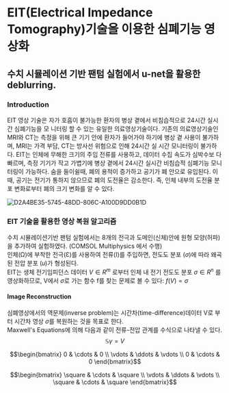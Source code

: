 # EIT(Electrical Impedance Tomography)기술을 이용한 심폐기능 영상화 
## 수치 시뮬레이션 기반 팬텀 실험에서 u-net을 활용한 deblurring.

### Introduction
EIT 영상 기술은 자가 호흡이 불가능한 환자의 병상 곁에서 비침습적으로 24시간 실시간 심폐기능을 모 니터링 할 수 있는 유일한 의료영상기술이다. 기존의 의료영상기술인 MRI와 CT는 측정을 위해 큰 기기 안에 환자가 들어가야 하기에 병상 곁 사용이 불가하며, MRI는 가격 부담, CT는 방사선 위험으로 인해 24시간 실 시간 모니터링이 불가하다. EIT는 인체에 무해한 크기의 주입 전류를 사용하고, 데이터 수집 속도가 심박수보 다 빠르며, 측정 기기가 작고 가볍기에 병상 곁에서 24시간 실시간 비침습적 심폐기능 모니터링이 가능하다.
숨을 들이쉴때, 폐의 용적이 증가하고 공기가 폐 안으로 유입된다. 이때, 공기는 전기가 통하지 않으므로 폐의 도전율은 감소한다. 즉, 인체 내부의 도전율 분포 변화로부터 폐의 크기 변화를 알 수 있다.

![D2A4BE35-5745-48DD-806C-A100D9DD0B1D](https://github.com/jmseo1216/EIT_Deblurring/assets/159675684/baa78a74-8460-4eb0-a15c-1c5e57579f8c)

### EIT 기술을 활용한 영상 복원 알고리즘
수치 시뮬레이션기반 팬텀 실험에서는 8개의 전극과 도메인(신체)안에 원형 모양(허파)을 추가하여 실험하였다. (COMSOL Multiphysics 에서 수행) <br>
인체(Ω)에 부착한 전극(Ɛ)를 사용하여 전류(I)를 주입하면, 전도도 분포 ($\sigma$)에 따라 왜곡된 전압 분포 (𝑢)가 형성된다.  
EIT는 생체 전기임피던스 데이터 $V \in R^m$ 로부터 인체 내 전기 전도도 분포 $\sigma \in R^n$ 를 영상화하므로, V에서 $\sigma$로 가는 함수 f를 찾는 문제로 볼 수 있다: $f(V) = \sigma$

#### Image Reconstruction 
심폐영상에서의 역문제(inverse problem)는 시간차(time-difference)데이터 V로 부터 시간차 영상 $\sigma$를 복원하는 것을 목표로 한다. <br>
Maxwell's Equations에 의해 다음과 같이 전류-전압 관계를 수식으로 나타낼 수 있다. <br>
$$\mathbb{S}\gamma = V$$

$$\begin{bmatrix}
0 & \cdots & 0 \\
\vdots & \ddots & \vdots \\
0 & \cdots & 0
\end{bmatrix}$$

$$\begin{bmatrix}
\square & \cdots & \square \\
\vdots & \ddots & \vdots \\
\square & \cdots & \square
\end{bmatrix}$$
